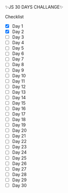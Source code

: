 ✨JS 30 DAYS CHALLANGE✨

Checklist
- [x]  Day 1
- [x]  Day 2
- [ ]  Day 3
- [ ]  Day 4
- [ ]  Day 5
- [ ]  Day 6
- [ ]  Day 7
- [ ]  Day 8
- [ ]  Day 9
- [ ]  Day 10
- [ ]  Day 11
- [ ]  Day 12
- [ ]  Day 13
- [ ]  Day 14
- [ ]  Day 15
- [ ]  Day 16
- [ ]  Day 17
- [ ]  Day 18
- [ ]  Day 19
- [ ]  Day 20
- [ ]  Day 21
- [ ]  Day 22
- [ ]  Day 23
- [ ]  Day 24
- [ ]  Day 25
- [ ]  Day 26
- [ ]  Day 27
- [ ]  Day 28
- [ ]  Day 29
- [ ]  Day 30
